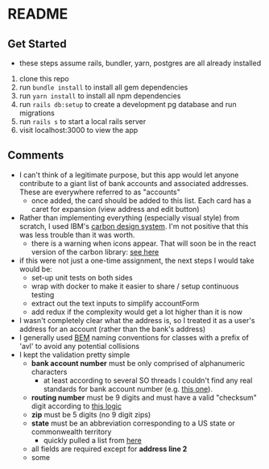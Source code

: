 # README

## Get Started
* these steps assume rails, bundler, yarn, postgres are all already installed
1. clone this repo
2. run `bundle install` to install all gem dependencies
3. run `yarn install` to install all npm dependencies
4. run `rails db:setup` to create a development pg database and run migrations
5. run `rails s` to start a local rails server
6. visit localhost:3000 to view the app

## Comments
* I can't think of a legitimate purpose, but this app would let anyone contribute to a giant list of bank accounts and associated addresses. These are everywhere referred to as "accounts"
  * once added, the card should be added to this list.  Each card has a caret for expansion (view address and edit button)
* Rather than implementing everything (especially visual style) from scratch, I used IBM's [carbon design system](https://www.carbondesignsystem.com/). I'm not positive that this was less trouble than it was worth.
  * there is a warning when icons appear. That will soon be in the react version of the carbon library: [see here](https://github.com/carbon-design-system/carbon-elements/issues/498)
* if this were not just a one-time assignment, the next steps I would take would be:
  * set-up unit tests on both sides
  * wrap with docker to make it easier to share / setup continuous testing
  * extract out the text inputs to simplify accountForm
  * add redux if the complexity would get a lot higher than it is now
* I wasn't completely clear what the address is, so I treated it as a user's address for an account (rather than the bank's address)
* I generally used [BEM](http://getbem.com/naming/) naming conventions for classes with a prefix of 'avl' to avoid any potential collisions
* I kept the validation pretty simple
  * **bank account number** must be only comprised of alphanumeric characters
    * at least according to several SO threads I couldn't find any real standards for bank account number (e.g. [this one](https://stackoverflow.com/questions/1540285/united-states-banking-institution-account-number-regular-expression)). 
  * **routing number** must be 9 digits and must have a valid "checksum" digit according to [this logic](http://www.brainjar.com/js/validation/)
  * **zip** must be 5 digits (no 9 digit zips)
  * **state** must be an abbreviation corresponding to a US state or commonwealth territory
    * quickly pulled a list from [here](https://www.50states.com/abbreviations.htm)
  * all fields are required except for **address line 2**
  * some 